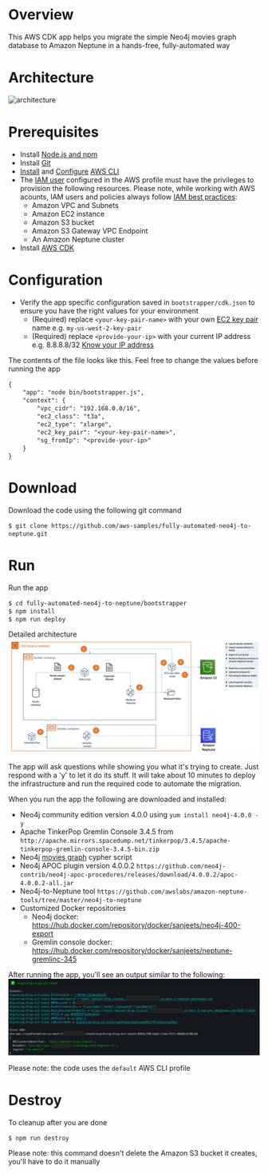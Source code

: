 # Overview

This AWS CDK app helps you migrate the simple Neo4j movies graph database to
Amazon Neptune in a hands-free, fully-automated way

# Architecture

![architecture](/bootstrapper/images/neo4j-neptune.png)

# Prerequisites

- Install
  [Node.js and npm](https://docs.npmjs.com/downloading-and-installing-node-js-and-npm)
- Install [Git](https://git-scm.com/book/en/v2/Getting-Started-Installing-Git)
- [Install](https://docs.aws.amazon.com/cli/latest/userguide/cli-chap-install.html)
  and
  [Configure](https://docs.aws.amazon.com/cli/latest/userguide/cli-chap-configure.html)
  [AWS CLI](https://aws.amazon.com/cli/)
- The [IAM user](https://docs.aws.amazon.com/IAM/latest/UserGuide/id.html)
  configured in the AWS profile must have the privileges to provision the
  following resources. Please note, while working with AWS acounts, IAM users
  and policies always follow
  [IAM best practices](https://docs.aws.amazon.com/IAM/latest/UserGuide/best-practices.html):
  - Amazon VPC and Subnets
  - Amazon EC2 instance
  - Amazon S3 bucket
  - Amazon S3 Gateway VPC Endpoint
  - An Amazon Neptune cluster
- Install
  [AWS CDK](https://docs.aws.amazon.com/cdk/latest/guide/getting_started.html)

# Configuration

- Verify the app specific configuration saved in `bootstrapper/cdk.json` to
  ensure you have the right values for your environment
  - (Required) replace `<your-key-pair-name>` with your own
    [EC2 key pair](https://docs.aws.amazon.com/AWSEC2/latest/WindowsGuide/ec2-key-pairs.html#having-ec2-create-your-key-pair)
    name e.g. `my-us-west-2-key-pair`
  - (Required) replace `<provide-your-ip>` with your current IP address e.g.
    8.8.8.8/32 [Know your IP address](https://www.whatsmyip.org/)

The contents of the file looks like this. Feel free to change the values before
running the app

```
{
	"app": "node bin/bootstrapper.js",
	"context": {
		"vpc_cidr": "192.168.0.0/16",
		"ec2_class": "t3a",
		"ec2_type": "xlarge",
		"ec2_key_pair": "<your-key-pair-name>",
		"sg_fromIp": "<provide-your-ip>"
	}
}
```

# Download

Download the code using the following git command

```
$ git clone https://github.com/aws-samples/fully-automated-neo4j-to-neptune.git
```

# Run

Run the app

```
$ cd fully-automated-neo4j-to-neptune/bootstrapper
$ npm install
$ npm run deploy
```

Detailed architecture
![architecture](/bootstrapper/images/migrating-blog-sys-arch.png)

The app will ask questions while showing you what it's trying to create. Just
respond with a 'y' to let it do its stuff. It will take about 10 minutes to
deploy the infrastructure and run the required code to automate the migration.

When you run the app the following are downloaded and installed:

- Neo4j community edition version 4.0.0 using `yum install neo4j-4.0.0 -y`
- Apache TinkerPop Gremlin Console 3.4.5 from
  `http://apache.mirrors.spacedump.net/tinkerpop/3.4.5/apache-tinkerpop-gremlin-console-3.4.5-bin.zip`
- Neo4j [movies graph](/bootstrapper/movies-cypher.txt) cypher script
- Neo4j APOC plugin version 4.0.0.2
  `https://github.com/neo4j-contrib/neo4j-apoc-procedures/releases/download/4.0.0.2/apoc-4.0.0.2-all.jar`
- Neo4j-to-Neptune tool
  `https://github.com/awslabs/amazon-neptune-tools/tree/master/neo4j-to-neptune`
- Customized Docker repositories
  - Neo4j docker: https://hub.docker.com/repository/docker/sanjeets/neo4j-400-export
  - Gremlin console docker: https://hub.docker.com/repository/docker/sanjeets/neptune-gremlinc-345

After running the app, you'll see an output similar to the following:
![output](/bootstrapper/images/migrating-stack-output.png)

Please note: the code uses the `default` AWS CLI profile

# Destroy

To cleanup after you are done

```
$ npm run destroy
```

Please note: this command doesn't delete the Amazon S3 bucket it creates, you'll
have to do it manually
